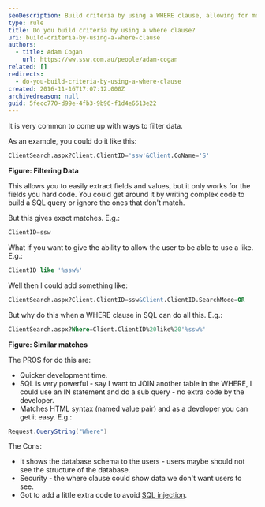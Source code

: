 ```yaml
---
seoDescription: Build criteria by using a WHERE clause, allowing for more complex filtering and similar matches with LIKE statements.
type: rule
title: Do you build criteria by using a where clause?
uri: build-criteria-by-using-a-where-clause
authors:
  - title: Adam Cogan
    url: https://ww.ssw.com.au/people/adam-cogan
related: []
redirects:
  - do-you-build-criteria-by-using-a-where-clause
created: 2016-11-16T17:07:12.000Z
archivedreason: null
guid: 5fecc770-d99e-4fb3-9b96-f1d4e6613e22
---
```


It is very common to come up with ways to filter data.

As an example, you could do it like this:

```sql
ClientSearch.aspx?Client.ClientID='ssw'&Client.CoName='S'
```

**Figure: Filtering Data**

This allows you to easily extract fields and values, but it only works for the fields you hard code. You could get around it by writing complex code to build a SQL query or ignore the ones that don't match.

<!--endintro-->

But this gives exact matches. E.g.:

```sql
ClientID=ssw
```

What if you want to give the ability to allow the user to be able to use a like. E.g.:

```sql
ClientID like '%ssw%'
```

Well then I could add something like:

```sql
ClientSearch.aspx?Client.ClientID=ssw&Client.ClientID.SearchMode=OR
```

But why do this when a WHERE clause in SQL can do all this. E.g.:

```sql
ClientSearch.aspx?Where=Client.ClientID%20like%20'%ssw%'
```

**Figure: Similar matches**

The PROS for do this are:

* Quicker development time.
* SQL is very powerful - say I want to JOIN another table in the WHERE, I could use an IN statement and do a sub query - no extra code by the developer.
* Matches HTML syntax (named value pair) and as a developer you can get it easy. E.g.:

```cs
Request.QueryString("Where")
```

The Cons:

* It shows the database schema to the users - users maybe should not see the structure of the database.
* Security - the where clause could show data we don't want users to see.
* Got to add a little extra code to avoid [SQL injection](https://www.w3schools.com/sql/sql_injection.asp).
